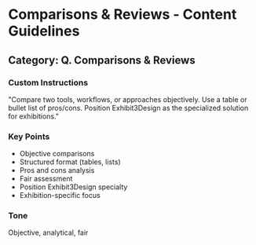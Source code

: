 # Comparisons & Reviews - Content Guidelines

## Category: Q. Comparisons & Reviews

### Custom Instructions

"Compare two tools, workflows, or approaches objectively.
Use a table or bullet list of pros/cons.
Position Exhibit3Design as the specialized solution for exhibitions."

### Key Points
- Objective comparisons
- Structured format (tables, lists)
- Pros and cons analysis
- Fair assessment
- Position Exhibit3Design specialty
- Exhibition-specific focus

### Tone
Objective, analytical, fair

